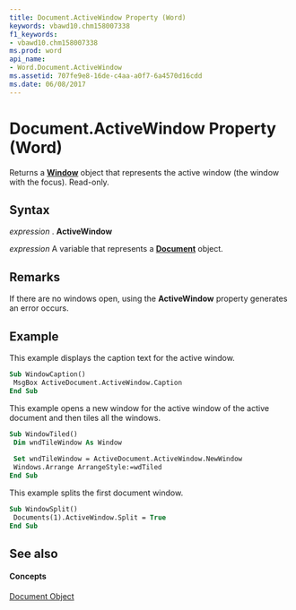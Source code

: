 ```yaml
---
title: Document.ActiveWindow Property (Word)
keywords: vbawd10.chm158007338
f1_keywords:
- vbawd10.chm158007338
ms.prod: word
api_name:
- Word.Document.ActiveWindow
ms.assetid: 707fe9e8-16de-c4aa-a0f7-6a4570d16cdd
ms.date: 06/08/2017
---
```



# Document.ActiveWindow Property (Word)

Returns a  **[Window](Word.Window.md)** object that represents the active window (the window with the focus). Read-only.


## Syntax

 _expression_ . **ActiveWindow**

 _expression_ A variable that represents a **[Document](Word.Document.md)** object.


## Remarks

If there are no windows open, using the  **ActiveWindow** property generates an error occurs.


## Example

This example displays the caption text for the active window.


```vb
Sub WindowCaption() 
 MsgBox ActiveDocument.ActiveWindow.Caption 
End Sub
```

This example opens a new window for the active window of the active document and then tiles all the windows.




```vb
Sub WindowTiled() 
 Dim wndTileWindow As Window 
 
 Set wndTileWindow = ActiveDocument.ActiveWindow.NewWindow 
 Windows.Arrange ArrangeStyle:=wdTiled 
End Sub
```

This example splits the first document window.




```vb
Sub WindowSplit() 
 Documents(1).ActiveWindow.Split = True 
End Sub
```


## See also


#### Concepts


[Document Object](Word.Document.md)

